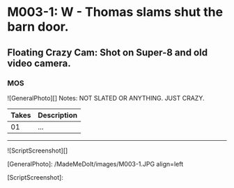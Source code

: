 # M003-1: W - Thomas slams shut the barn door.

## Floating Crazy Cam: Shot on Super-8 and old video camera.

### MOS

![GeneralPhoto][]
Notes: NOT SLATED OR ANYTHING. JUST CRAZY.

| Takes | Description |
|:---|:----|
| 01 | ... |

----

![ScriptScreenshot][]


[GeneralPhoto]: /MadeMeDoIt/images/M003-1.JPG align=left

[ScriptScreenshot]: 